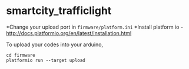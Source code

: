 # smartcity_trafficlight
*Change your upload port in `firmware/platform.ini`
*Install platform io - http://docs.platformio.org/en/latest/installation.html

To upload your codes into your arduino, 
```
cd firmware
platformio run --target upload
```
